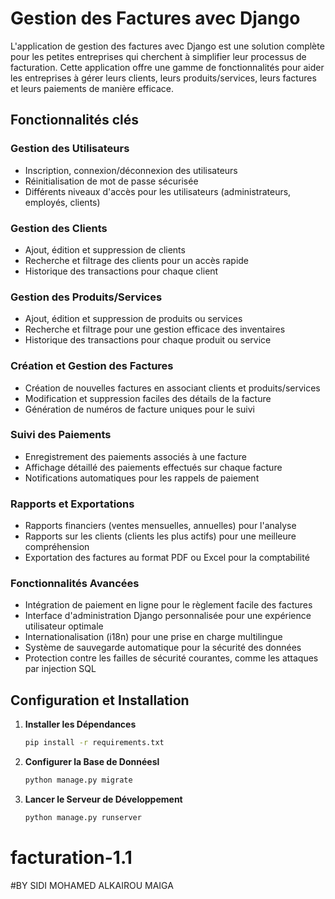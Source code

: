 # Gestion des Factures avec Django

L'application de gestion des factures avec Django est une solution complète pour les petites entreprises qui cherchent à simplifier leur processus de facturation. Cette application offre une gamme de fonctionnalités pour aider les entreprises à gérer leurs clients, leurs produits/services, leurs factures et leurs paiements de manière efficace.

## Fonctionnalités clés

### Gestion des Utilisateurs
- Inscription, connexion/déconnexion des utilisateurs
- Réinitialisation de mot de passe sécurisée
- Différents niveaux d'accès pour les utilisateurs (administrateurs, employés, clients)

### Gestion des Clients
- Ajout, édition et suppression de clients
- Recherche et filtrage des clients pour un accès rapide
- Historique des transactions pour chaque client

### Gestion des Produits/Services
- Ajout, édition et suppression de produits ou services
- Recherche et filtrage pour une gestion efficace des inventaires
- Historique des transactions pour chaque produit ou service

### Création et Gestion des Factures
- Création de nouvelles factures en associant clients et produits/services
- Modification et suppression faciles des détails de la facture
- Génération de numéros de facture uniques pour le suivi

### Suivi des Paiements
- Enregistrement des paiements associés à une facture
- Affichage détaillé des paiements effectués sur chaque facture
- Notifications automatiques pour les rappels de paiement

### Rapports et Exportations
- Rapports financiers (ventes mensuelles, annuelles) pour l'analyse
- Rapports sur les clients (clients les plus actifs) pour une meilleure compréhension
- Exportation des factures au format PDF ou Excel pour la comptabilité

### Fonctionnalités Avancées
- Intégration de paiement en ligne pour le règlement facile des factures
- Interface d'administration Django personnalisée pour une expérience utilisateur optimale
- Internationalisation (i18n) pour une prise en charge multilingue
- Système de sauvegarde automatique pour la sécurité des données
- Protection contre les failles de sécurité courantes, comme les attaques par injection SQL

## Configuration et Installation

1. **Installer les Dépendances**
   ```bash
   pip install -r requirements.txt
   
2. **Configurer la Base de Donnéesl**
   ```bash
   python manage.py migrate
   
3. **Lancer le Serveur de Développement**
   ```bash
   python manage.py runserver
# facturation-1.1
#BY SIDI MOHAMED ALKAIROU MAIGA
